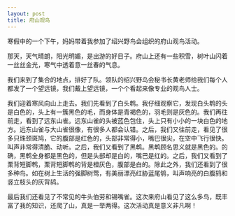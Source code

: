 ```yaml
---
layout: post
title: 府山观鸟
---
```



寒假中的一个下午，妈妈带着我参加了绍兴野鸟会组织的府山观鸟活动。

那天，天气晴朗，阳光明媚，是出游的好日子。府山上还有一些积雪，树叶山闪着一丝丝金光，寒气中透着意一丝春的气息。

我们来到了集合的地点，排好了队。领队的绍兴野鸟会秘书长黄老师给我们每个人都发了一个望远镜，我们戴上望远镜，一个个看起来像专业的观鸟人士。

我们迎着寒风向山上走去。我们先看到了白头鹎。我仔细观察它，发现白头鹎的头是白色的，头上有一簇黑色的毛，而身体是青褐色的，羽毛则是灰色的。我们再往前走，看到了远东山雀。远东山雀的头被蓝色包住，头上只有小小的一块白色的地方。远东山雀与大山雀很像，有很多人都会认错。之后，我们又往前走，看见了很多只珠颈斑鸠，它的腹部是红色的，头部非常得小，嘴巴很尖，在空中飞行很快。叫声非常得清脆、动听。之后，我们又看到了黑鹎。黑鹎顾名思义就是黑色的。的确，黑鹎全身都是黑色的，但是头部却是白的，嘴巴是红的。之后，我们又看到了栗背短脚鹎，栗背短脚鹎的背是橙灰色，腹部是白的。除此之外，我们还看到了很多种鸟。如在树上生活的强脚树莺，有美丽漂亮红胁蓝尾鸲，叫声响亮的白腹鸫和竖立枝头的灰背鸫。

最后我们还看见了不常见的牛头伯劳和锡嘴雀。这次来府山看见了这么多鸟，既丰富了我的知识，还爬了山，真是一举两得。这次活动真是意义非凡啊！
